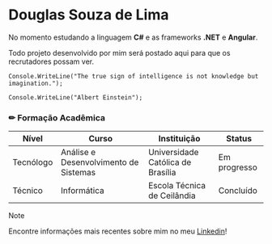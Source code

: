 # **Douglas Souza de Lima**

No momento estudando a linguagem **C#** e as frameworks **.NET** e **Angular**.

Todo projeto desenvolvido por mim será postado aqui para que os recrutadores possam ver.

```
Console.WriteLine("The true sign of intelligence is not knowledge but imagination.");

Console.WriteLine("Albert Einstein");
```

### ✏ Formação Acadêmica

|Nível|Curso|Instituição|Status|
|-|-|-|-|
|Tecnólogo|Análise e Desenvolvimento de Sistemas|Universidade Católica de Brasília|Em progresso|
|Técnico|Informática|Escola Técnica de Ceilândia|Concluído|

> [!NOTE]
> Encontre informações mais recentes sobre mim no meu [Linkedin](https://linkedin.com/in/douglaslima-pro/)!
